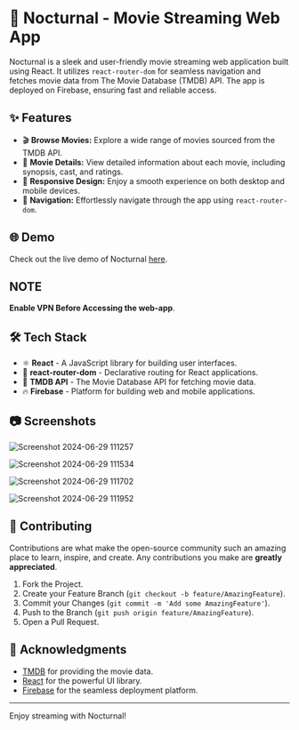 # 🌙 Nocturnal - Movie Streaming Web App

Nocturnal is a sleek and user-friendly movie streaming web application built using React. It utilizes `react-router-dom` for seamless navigation and fetches movie data from The Movie Database (TMDB) API. The app is deployed on Firebase, ensuring fast and reliable access.

## ✨ Features

- 🎬 **Browse Movies:** Explore a wide range of movies sourced from the TMDB API.
- 📖 **Movie Details:** View detailed information about each movie, including synopsis, cast, and ratings.
- 📱 **Responsive Design:** Enjoy a smooth experience on both desktop and mobile devices.
- 🧭 **Navigation:** Effortlessly navigate through the app using `react-router-dom`.

## 🌐 Demo

Check out the live demo of Nocturnal [here](https://nocturnal-15.web.app/).

## NOTE

**Enable VPN Before Accessing the web-app**.

## 🛠️ Tech Stack

- ⚛️ **React** - A JavaScript library for building user interfaces.
- 🧭 **react-router-dom** - Declarative routing for React applications.
- 🎥 **TMDB API** - The Movie Database API for fetching movie data.
- 🔥 **Firebase** - Platform for building web and mobile applications.

## 📷 Screenshots

![Screenshot 2024-06-29 111257](https://github.com/Pranavnk15/nocturnal/assets/96475101/575133d5-a3c2-43f7-9da5-884d0572538f)

![Screenshot 2024-06-29 111534](https://github.com/Pranavnk15/nocturnal/assets/96475101/f79f0faf-de4f-434b-8735-74518369ebe3)

![Screenshot 2024-06-29 111702](https://github.com/Pranavnk15/nocturnal/assets/96475101/f65ce7e8-9044-49e4-aaa3-7c25f496262e)

![Screenshot 2024-06-29 111952](https://github.com/Pranavnk15/nocturnal/assets/96475101/d395db06-30f8-4aa2-bee5-077b1cb395d6)


## 🤝 Contributing

Contributions are what make the open-source community such an amazing place to learn, inspire, and create. Any contributions you make are **greatly appreciated**.

1. Fork the Project.
2. Create your Feature Branch (`git checkout -b feature/AmazingFeature`).
3. Commit your Changes (`git commit -m 'Add some AmazingFeature'`).
4. Push to the Branch (`git push origin feature/AmazingFeature`).
5. Open a Pull Request.



## 💖 Acknowledgments

- [TMDB](https://www.themoviedb.org/) for providing the movie data.
- [React](https://reactjs.org/) for the powerful UI library.
- [Firebase](https://firebase.google.com/) for the seamless deployment platform.

---

Enjoy streaming with Nocturnal!
